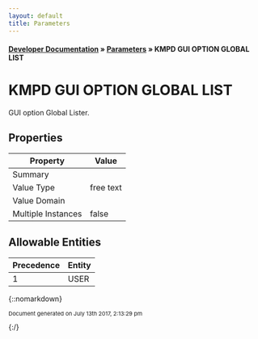 ```yaml
---
layout: default
title: Parameters
---
```


#### [Developer Documentation](../index) &#187; [Parameters](TableOfContents) &#187; KMPD GUI OPTION GLOBAL LIST<br/>
# KMPD GUI OPTION GLOBAL LIST

GUI option Global Lister.

## Properties

Property | Value
--- | ---
Summary | 
Value Type | free text
Value Domain | 
Multiple Instances | false

## Allowable Entities

Precedence | Entity
--- | ---
1 | USER

{::nomarkdown} <br/><p style="font-size: 11px">Document generated on July 13th 2017, 2:13:29 pm</p>{:/}